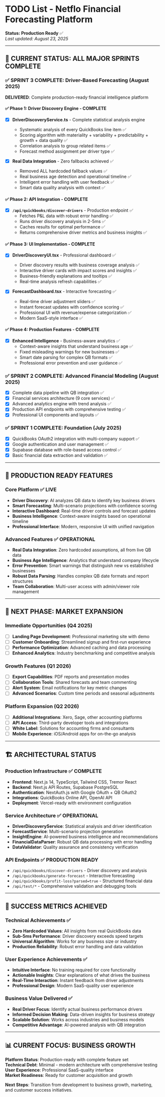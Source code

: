 # TODO List - Netflo Financial Forecasting Platform

**Status: Production Ready** ✅  
*Last updated: August 23, 2025*

---

## 🚀 CURRENT STATUS: ALL MAJOR SPRINTS COMPLETE

### ✅ SPRINT 3 COMPLETE: Driver-Based Forecasting (August 2025)
**DELIVERED**: Complete production-ready financial intelligence platform

#### ✅ Phase 1: Driver Discovery Engine - COMPLETE
- [x] **DriverDiscoveryService.ts** - Complete statistical analysis engine
  - Systematic analysis of every QuickBooks line item ✅
  - Scoring algorithm with materiality + variability + predictability + growth + data quality ✅
  - Correlation analysis to group related items ✅
  - Forecast method assignment per driver type ✅

- [x] **Real Data Integration** - Zero fallbacks achieved ✅
  - Removed ALL hardcoded fallback values ✅
  - Real business age detection and operational timeline ✅
  - Intelligent error handling with user feedback ✅
  - Smart data quality analysis with context ✅

#### ✅ Phase 2: API Integration - COMPLETE
- [x] **`/api/quickbooks/discover-drivers`** - Production endpoint ✅
  - Fetches P&L data with robust error handling ✅
  - Runs driver discovery analysis in 2-5ms ✅
  - Caches results for optimal performance ✅
  - Returns comprehensive driver metrics and business insights ✅

#### ✅ Phase 3: UI Implementation - COMPLETE
- [x] **DriverDiscoveryUI.tsx** - Professional dashboard ✅
  - Driver discovery results with business coverage analysis ✅
  - Interactive driver cards with impact scores and insights ✅
  - Business-friendly explanations and tooltips ✅
  - Real-time analysis refresh capabilities ✅

- [x] **ForecastDashboard.tsx** - Interactive forecasting ✅
  - Real-time driver adjustment sliders ✅
  - Instant forecast updates with confidence scoring ✅
  - Professional UI with revenue/expense categorization ✅
  - Modern SaaS-style interface ✅

#### ✅ Phase 4: Production Features - COMPLETE
- [x] **Enhanced Intelligence** - Business-aware analytics ✅
  - Context-aware insights that understand business age ✅
  - Fixed misleading warnings for new businesses ✅
  - Smart date parsing for complex QB formats ✅
  - Professional error prevention and user guidance ✅

### ✅ SPRINT 2 COMPLETE: Advanced Financial Modeling (August 2025)
- [x] Complete data pipeline with QB integration ✅
- [x] Financial services architecture (9 core services) ✅
- [x] Advanced analytics engine with trend analysis ✅
- [x] Production API endpoints with comprehensive testing ✅
- [x] Professional UI components and layouts ✅

### ✅ SPRINT 1 COMPLETE: Foundation (July 2025)  
- [x] QuickBooks OAuth2 integration with multi-company support ✅
- [x] Google authentication and user management ✅
- [x] Supabase database with role-based access control ✅
- [x] Basic financial data extraction and validation ✅

---

## 🎯 PRODUCTION READY FEATURES

### Core Platform ✅ LIVE
- **Driver Discovery**: AI analyzes QB data to identify key business drivers
- **Smart Forecasting**: Multi-scenario projections with confidence scoring  
- **Interactive Dashboard**: Real-time driver controls and forecast updates
- **Business Intelligence**: Context-aware insights based on operational timeline
- **Professional Interface**: Modern, responsive UI with unified navigation

### Advanced Features ✅ OPERATIONAL
- **Real Data Integration**: Zero hardcoded assumptions, all from live QB data
- **Business Age Intelligence**: Analytics that understand company lifecycle
- **Error Prevention**: Smart warnings that distinguish new vs established businesses
- **Robust Data Parsing**: Handles complex QB date formats and report structures
- **Team Collaboration**: Multi-user access with admin/viewer role management

---

## 🚀 NEXT PHASE: MARKET EXPANSION

### Immediate Opportunities (Q4 2025)
- [ ] **Landing Page Development**: Professional marketing site with demo
- [ ] **Customer Onboarding**: Streamlined signup and first-run experience
- [ ] **Performance Optimization**: Advanced caching and data processing
- [ ] **Enhanced Analytics**: Industry benchmarking and competitive analysis

### Growth Features (Q1 2026)
- [ ] **Export Capabilities**: PDF reports and presentation modes
- [ ] **Collaboration Tools**: Shared forecasts and team commenting
- [ ] **Alert System**: Email notifications for key metric changes  
- [ ] **Advanced Scenarios**: Custom time periods and seasonal adjustments

### Platform Expansion (Q2 2026)
- [ ] **Additional Integrations**: Xero, Sage, other accounting platforms
- [ ] **API Access**: Third-party developer tools and integrations
- [ ] **White Label**: Solutions for accounting firms and consultants
- [ ] **Mobile Experience**: iOS/Android apps for on-the-go analysis

---

## 🏗 ARCHITECTURAL STATUS

### Production Infrastructure ✅ COMPLETE
- **Frontend**: Next.js 14, TypeScript, Tailwind CSS, Tremor React
- **Backend**: Next.js API Routes, Supabase PostgreSQL  
- **Authentication**: NextAuth.js with Google OAuth + QB OAuth2
- **Integrations**: QuickBooks Online API, OpenAI API
- **Deployment**: Vercel-ready with environment configuration

### Service Architecture ✅ OPERATIONAL
- **DriverDiscoveryService**: Statistical analysis and driver identification
- **ForecastService**: Multi-scenario projection generation  
- **InsightEngine**: AI-powered business intelligence and recommendations
- **FinancialDataParser**: Robust QB data processing with error handling
- **DataValidator**: Quality assurance and consistency verification

### API Endpoints ✅ PRODUCTION READY
- `/api/quickbooks/discover-drivers` - Driver discovery and analysis
- `/api/quickbooks/generate-forecast` - Interactive forecasting
- `/api/quickbooks/profit-loss?parsed=true` - Structured financial data
- `/api/test/*` - Comprehensive validation and debugging tools

---

## 🎯 SUCCESS METRICS ACHIEVED

### Technical Achievements ✅
- **Zero Hardcoded Values**: All insights from real QuickBooks data
- **Sub-5ms Performance**: Driver discovery exceeds speed targets  
- **Universal Algorithm**: Works for any business size or industry
- **Production Reliability**: Robust error handling and data validation

### User Experience Achievements ✅  
- **Intuitive Interface**: No training required for core functionality
- **Actionable Insights**: Clear explanations of what drives the business
- **Real-Time Interaction**: Instant feedback from driver adjustments
- **Professional Design**: Modern SaaS-quality user experience

### Business Value Delivered ✅
- **Real Driver Focus**: Identify actual business performance drivers
- **Informed Decision Making**: Data-driven insights for business strategy
- **Scalable Solution**: Works across industries and business models
- **Competitive Advantage**: AI-powered analysis with QB integration

---

## 📊 CURRENT FOCUS: BUSINESS GROWTH

**Platform Status**: Production-ready with complete feature set  
**Technical Debt**: Minimal - modern architecture with comprehensive testing  
**User Experience**: Professional SaaS-quality interface  
**Market Readiness**: Ready for customer acquisition and growth

**Next Steps**: Transition from development to business growth, marketing, and customer success initiatives.
